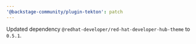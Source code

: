 ```yaml
---
'@backstage-community/plugin-tekton': patch
---
```


Updated dependency `@redhat-developer/red-hat-developer-hub-theme` to `0.5.1`.
